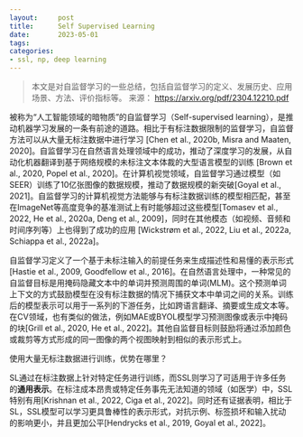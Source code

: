 ```yaml
---
layout:     post
title:      Self Supervised Learning
date:       2023-05-01
tags: 
categories: 
- ssl, np, deep learning
---
```


> 本文是对自监督学习的一些总结，包括自监督学习的定义、发展历史、应用场景、方法、评价指标等。
> 来源： https://arxiv.org/pdf/2304.12210.pdf

被称为“人工智能领域的暗物质”的自监督学习（Self-supervised learning），是推动机器学习发展的一条有前途的道路。相比于有标注数据限制的监督学习，自监督方法可以从大量无标注数据中进行学习 [Chen et al., 2020b, Misra and Maaten, 2020]。自监督学习在自然语言处理领域中的成功，推动了深度学习的发展，从自动化机器翻译到基于网络规模的未标注文本体裁的大型语言模型的训练 [Brown et al., 2020, Popel et al., 2020]。在计算机视觉领域，自监督学习通过模型（如SEER）训练了10亿张图像的数据规模，推动了数据规模的新突破[Goyal et al., 2021]。自监督学习的计算机视觉方法能够与有标注数据训练的模型相匹配，甚至在ImageNet等高度竞争的基准测试上有时能够超过这些模型[Tomasev et al., 2022, He et al., 2020a, Deng et al., 2009]，同时在其他模态（如视频、音频和时间序列等）上也得到了成功的应用 [Wickstrøm et al., 2022, Liu et al., 2022a, Schiappa et al., 2022a]。

自监督学习定义了一个基于未标注输入的前提任务来生成描述性和易懂的表示形式 [Hastie et al., 2009, Goodfellow et al., 2016]。在自然语言处理中，一种常见的自监督目标是用掩码隐藏文本中的单词并预测周围的单词(MLM)。这个预测单词上下文的方式鼓励模型在没有标注数据的情况下捕获文本中单词之间的关系。训练后的模型表示可以用于一系列的下游任务，比如跨语言翻译、摘要或生成文本等。在CV领域，也有类似的做法，例如MAE或BYOL模型学习预测图像或表示中掩码的块[Grill et al., 2020, He et al., 2022]。其他自监督目标则鼓励将通过添加颜色或裁剪等方式形成的同一图像的两个视图映射到相似的表示形式上。

使用大量无标注数据进行训练，优势在哪里？

SL通过在标注数据上针对特定任务进行训练，而SSL则学习了可适用于许多任务的**通用表示**。在标注成本昂贵或特定任务事先无法知道的领域（如医学）中，SSL特别有用[Krishnan et al., 2022, Ciga et al., 2022]。同时还有证据表明，相比于SL，SSL模型可以学习更具鲁棒性的表示形式，对抗示例、标签损坏和输入扰动的影响更小，并且更加公平[Hendrycks et al., 2019, Goyal et al., 2022]。


